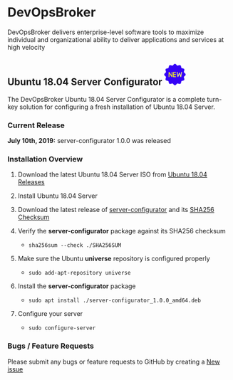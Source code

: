 # DevOpsBroker
DevOpsBroker delivers enterprise-level software tools to maximize individual and organizational ability to deliver applications and services at high velocity

## Ubuntu 18.04 Server Configurator ![New Release](images/new-icon.png)

The DevOpsBroker Ubuntu 18.04 Server Configurator is a complete turn-key solution for configuring a fresh installation of Ubuntu 18.04 Server.

### Current Release
**July 10th, 2019:** server-configurator 1.0.0 was released

### Installation Overview
1. Download the latest Ubuntu 18.04 Server ISO from [Ubuntu 18.04 Releases](http://releases.ubuntu.com/18.04/)

2. Install Ubuntu 18.04 Server

3. Download the latest release of [server-configurator](https://github.com/devopsbroker/desktop-configurator/releases/download/2.2.0/desktop-configurator_2.2.0_amd64.deb) and its [SHA256 Checksum](https://github.com/devopsbroker/desktop-configurator/releases/download/2.2.0/SHA256SUM)

4. Verify the **server-configurator** package against its SHA256 checksum

   * `sha256sum --check ./SHA256SUM`

5. Make sure the Ubuntu **universe** repository is configured properly

   * `sudo add-apt-repository universe`


6. Install the **server-configurator** package

   * `sudo apt install ./server-configurator_1.0.0_amd64.deb`


7. Configure your server

   * `sudo configure-server`


### Bugs / Feature Requests

Please submit any bugs or feature requests to GitHub by creating a [New issue](https://github.com/devopsbroker/server-configurator/issues)

